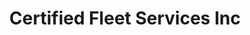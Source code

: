 ---
title: "Certified Fleet Services Inc"
url: /omaha/certified-fleet-services-inc/
shop: car repair
---